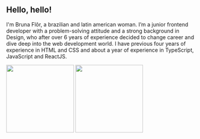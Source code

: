 ## Hello, hello!

I'm Bruna Flôr, a brazilian and latin american woman. I’m a junior frontend developer with a problem-solving attitude and a strong background in Design, who after over 6 years of experience decided to change career and dive deep into the web development world. I have previous four years of experience in HTML and CSS and about a year of experience in TypeScript, JavaScript and ReactJS. 

<div>
<img height="180em" src="https://github-readme-stats.vercel.app/api?username=bruflor&show_icons=true&theme=vue-dark" />
<img height="180em" src="https://github-readme-stats.vercel.app/api/top-langs/?username=anuraghazra&layout=compact&theme=vue-dark" />
</div>

